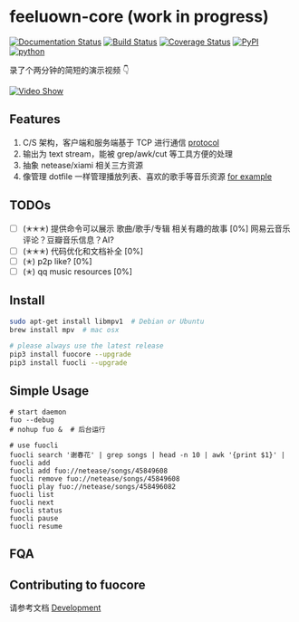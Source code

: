 # feeluown-core (work in progress)

[![Documentation Status](https://readthedocs.org/projects/feeluown-core/badge/?version=latest)](http://feeluown-core.readthedocs.io/en/latest/?badge=latest)
[![Build Status](https://travis-ci.org/cosven/feeluown-core.svg?branch=master)](https://travis-ci.org/cosven/feeluown-core)
[![Coverage Status](https://coveralls.io/repos/github/cosven/feeluown-core/badge.svg?branch=master)](https://coveralls.io/github/cosven/feeluown-core?branch=master)
[![PyPI](https://img.shields.io/pypi/v/fuocore.svg)](https://pypi.python.org/pypi/fuocore)
[![python](https://img.shields.io/pypi/pyversions/fuocore.svg)](https://pypi.python.org/pypi/fuocore)

录了个两分钟的简短的演示视频 👇

[![Video Show](http://img.youtube.com/vi/pZyT7mC2-FE/0.jpg)](http://www.youtube.com/watch?v=pZyT7mC2-FE)

## Features

1. C/S 架构，客户端和服务端基于 TCP 进行通信
   [protocol](http://feeluown-core.readthedocs.io/en/latest/protocol.html#fuo-protocol)
2. 输出为 text stream，能被 grep/awk/cut 等工具方便的处理
3. 抽象 netease/xiami 相关三方资源
4. 像管理 dotfile 一样管理播放列表、喜欢的歌手等音乐资源
   [for example](https://github.com/cosven/cosven.github.io/blob/master/music/mix.fuo)

## TODOs

- [ ] (✭✭✭) 提供命令可以展示 歌曲/歌手/专辑 相关有趣的故事 [0%]
  网易云音乐评论？豆瓣音乐信息？AI?
- [ ] (✭✭✭) 代码优化和文档补全 [0%]
- [ ] (✭) p2p like? [0%]
- [ ] (✭) qq music resources [0%]

## Install

```sh
sudo apt-get install libmpv1  # Debian or Ubuntu
brew install mpv  # mac osx

# please always use the latest release
pip3 install fuocore --upgrade
pip3 install fuocli --upgrade
```

## Simple Usage

```
# start daemon
fuo --debug
# nohup fuo &  # 后台运行

# use fuocli
fuocli search '谢春花' | grep songs | head -n 10 | awk '{print $1}' | fuocli add
fuocli add fuo://netease/songs/45849608
fuocli remove fuo://netease/songs/45849608
fuocli play fuo://netease/songs/458496082
fuocli list
fuocli next
fuocli status
fuocli pause
fuocli resume
```

## FQA

## Contributing to fuocore
请参考文档 [Development](http://feeluown-core.readthedocs.io/en/latest/development.html)
